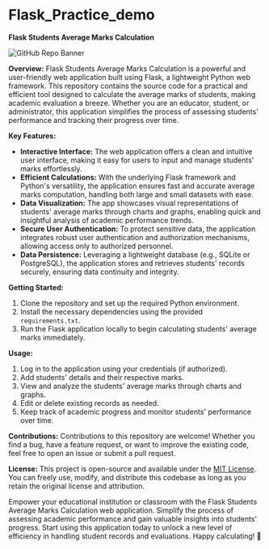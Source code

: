 # Flask_Practice_demo
**Flask Students Average Marks Calculation**

![GitHub Repo Banner](link_to_banner_image)

**Overview:**
Flask Students Average Marks Calculation is a powerful and user-friendly web application built using Flask, a lightweight Python web framework. This repository contains the source code for a practical and efficient tool designed to calculate the average marks of students, making academic evaluation a breeze. Whether you are an educator, student, or administrator, this application simplifies the process of assessing students' performance and tracking their progress over time.

**Key Features:**
- **Interactive Interface:** The web application offers a clean and intuitive user interface, making it easy for users to input and manage students' marks effortlessly.
- **Efficient Calculations:** With the underlying Flask framework and Python's versatility, the application ensures fast and accurate average marks computation, handling both large and small datasets with ease.
- **Data Visualization:** The app showcases visual representations of students' average marks through charts and graphs, enabling quick and insightful analysis of academic performance trends.
- **Secure User Authentication:** To protect sensitive data, the application integrates robust user authentication and authorization mechanisms, allowing access only to authorized personnel.
- **Data Persistence:** Leveraging a lightweight database (e.g., SQLite or PostgreSQL), the application stores and retrieves students' records securely, ensuring data continuity and integrity.

**Getting Started:**
1. Clone the repository and set up the required Python environment.
2. Install the necessary dependencies using the provided `requirements.txt`.
3. Run the Flask application locally to begin calculating students' average marks immediately.

**Usage:**
1. Log in to the application using your credentials (if authorized).
2. Add students' details and their respective marks.
3. View and analyze the students' average marks through charts and graphs.
4. Edit or delete existing records as needed.
5. Keep track of academic progress and monitor students' performance over time.

**Contributions:**
Contributions to this repository are welcome! Whether you find a bug, have a feature request, or want to improve the existing code, feel free to open an issue or submit a pull request.

**License:**
This project is open-source and available under the [MIT License](link_to_license_file). You can freely use, modify, and distribute this codebase as long as you retain the original license and attribution.

Empower your educational institution or classroom with the Flask Students Average Marks Calculation web application. Simplify the process of assessing academic performance and gain valuable insights into students' progress. Start using this application today to unlock a new level of efficiency in handling student records and evaluations. Happy calculating! 🚀

